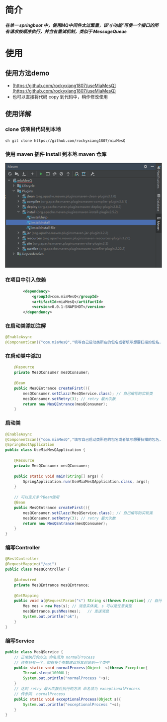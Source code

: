 # 简介
##### 在单一 springboot 中，使用MQ中间件太过繁重，该’小功能‘可使一个接口的所有请求按顺序执行，并含有重试机制，类似于 MessageQueue  
# 使用
## 使用方法demo
* [https://github.com/rockyxiang1807/useMiaMesQ](https://github.com/rockyxiang1807/useMiaMesQ)
* 也可以直接将代码 copy 到代码中，稍作修改使用

## 使用详解
### clone 该项目代码到本地
``sh
git clone https://github.com/rockyxiang1807/miaMesQ
``
### 使用 maven 插件 install 到本地 maven 仓库
![img.png](imgs/img.png)
### 在项目中引入依赖
```xml
        <dependency>
            <groupId>com.miaMesQ</groupId>
            <artifactId>miaMesQ</artifactId>
            <version>0.0.1-SNAPSHOT</version>
        </dependency>
```
### 在启动类添加注解
```java
@EnableAsync
@ComponentScan({"com.miaMesQ","填写自己启动类所在的包名或者填写想要扫描的包名，否则将不会扫描到自己所写的bean"})
```
### 在启动类中添加
```java
    @Resource
    private MesQConsumer mesQConsumer;

    @Bean
    public MesQEntrance createFirst(){
        mesQConsumer.setClazz(MesQService.class); // 自己编写的实现类
        mesQConsumer.setRetry(3); // retry 最大次数
        return new MesQEntrance(mesQConsumer);
    }
```
### 启动类
```java
@EnableAsync
@ComponentScan({"com.miaMesQ","填写自己启动类所在的包名或者填写想要扫描的包名，否则将不会扫描到自己所写的bean"})
@SpringBootApplication
public class UseMiaMesQApplication {

    @Resource
    private MesQConsumer mesQConsumer;

    public static void main(String[] args) {
        SpringApplication.run(UseMiaMesQApplication.class, args);
    }

    // 可以定义多个Bean使用
    @Bean
    public MesQEntrance createFirst(){
        mesQConsumer.setClazz(MesQService.class); // 自己编写的实现类
        mesQConsumer.setRetry(3); // retry 最大次数
        return new MesQEntrance(mesQConsumer);
    }
}
```
### 编写Controller
```java
@RestController
@RequestMapping("/api")
public class MesQController {

    @Autowired
    private MesQEntrance mesQEntrance;

    @GetMapping
    public void a(@RequestParam("s") String s)throws Exception{ // 自行定义错误处理
        Mes mes = new Mes(s); // 消息实体类, s 可以是任意类型
        mesQEntrance.pushMes(mes);   // 发送消息
        System.out.println("ok");
    }
}
```
### 编写Service
```java
public class MesQService {
    // 正常执行的方法 命名须为 normalProcess
    // 传参只有一个，如有多个参数建议将其封装到一个类中
    public static void normalProcess(Object  s)throws Exception{
        Thread.sleep(10000L);
        System.out.println("normalProcess "+s);
    }
    // 达到 retry 最大次数后执行的方法 命名须为 exceptionalProcess
    // 传参同  normalProcess
    public static void exceptionalProcess(Object s){
        System.out.println("exceptionalProcess "+s);
    }
}
```


